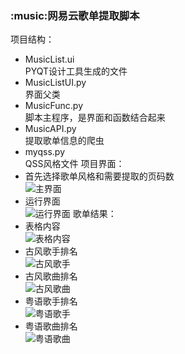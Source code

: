 ### :music:网易云歌单提取脚本
项目结构：
- MusicList.ui
</br>PYQT设计工具生成的文件
- MusicListUI.py
</br>界面父类
- MusicFunc.py
</br>脚本主程序，是界面和函数结合起来
- MusicAPI.py
</br>提取歌单信息的爬虫
- myqss.py
</br>QSS风格文件
项目界面：
- 首先选择歌单风格和需要提取的页码数</br>
![主界面](https://github.com/Hopetree/TMTools/blob/master/doc/001.gif)
- 运行界面</br>
![运行界面](https://github.com/Hopetree/TMTools/blob/master/doc/001.gif)
歌单结果：
- 表格内容</br>
![表格内容](https://github.com/Hopetree/TMTools/blob/master/doc/001.gif)
- 古风歌手排名</br>
![古风歌手](https://github.com/Hopetree/TMTools/blob/master/doc/001.gif)
- 古风歌曲排名</br>
![古风歌曲](https://github.com/Hopetree/TMTools/blob/master/doc/001.gif)
- 粤语歌手排名</br>
![粤语歌手](https://github.com/Hopetree/TMTools/blob/master/doc/001.gif)
- 粤语歌曲排名</br>
![粤语歌曲](https://github.com/Hopetree/TMTools/blob/master/doc/001.gif)






